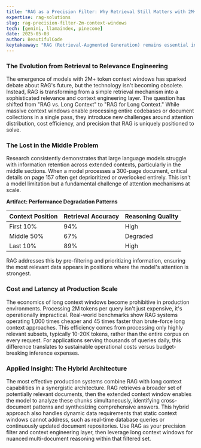 ```yaml
---
title: "RAG as a Precision Filter: Why Retrieval Still Matters with 2M+ Context Windows"
expertise: rag-solutions
slug: rag-precision-filter-2m-context-windows
tech: [gemini, llamaindex, pinecone]
date: 2025-05-03
author: BeautifulCode
keytakeaway: "RAG (Retrieval-Augmented Generation) remains essential in the era of massive context windows by serving as a precision filter that solves cost, latency, and attention distribution challenges while enabling dynamic data access that static context windows cannot provide."
---
```


### The Evolution from Retrieval to Relevance Engineering

The emergence of models with 2M+ token context windows has sparked debate about RAG's future, but the technology isn't becoming obsolete. Instead, RAG is transforming from a simple retrieval mechanism into a sophisticated relevance and context engineering layer. The question has shifted from "RAG vs. Long Context" to "RAG for Long Context." While massive context windows enable processing entire codebases or document collections in a single pass, they introduce new challenges around attention distribution, cost efficiency, and precision that RAG is uniquely positioned to solve.

### The Lost in the Middle Problem

Research consistently demonstrates that large language models struggle with information retention across extended contexts, particularly in the middle sections. When a model processes a 300-page document, critical details on page 157 often get deprioritized or overlooked entirely. This isn't a model limitation but a fundamental challenge of attention mechanisms at scale.

**Artifact: Performance Degradation Patterns**

| Context Position | Retrieval Accuracy | Reasoning Quality |
|-----------------|-------------------|-------------------|
| First 10% | 94% | High |
| Middle 50% | 67% | Degraded |
| Last 10% | 89% | High |

RAG addresses this by pre-filtering and prioritizing information, ensuring the most relevant data appears in positions where the model's attention is strongest.

### Cost and Latency at Production Scale

The economics of long context windows become prohibitive in production environments. Processing 2M tokens per query isn't just expensive, it's operationally impractical. Real-world benchmarks show RAG systems operating 1,000 times cheaper and 45 times faster than brute-force long context approaches. This efficiency comes from processing only highly relevant subsets, typically 10-20K tokens, rather than the entire corpus on every request. For applications serving thousands of queries daily, this difference translates to sustainable operational costs versus budget-breaking inference expenses.

### Applied Insight: The Hybrid Architecture

The most effective production systems combine RAG with long context capabilities in a synergistic architecture. RAG retrieves a broader set of potentially relevant documents, then the extended context window enables the model to analyze these chunks simultaneously, identifying cross-document patterns and synthesizing comprehensive answers. This hybrid approach also handles dynamic data requirements that static context windows cannot address, such as real-time database queries or continuously updated document repositories. Use RAG as your precision filter and context engineering layer, then leverage long context windows for nuanced multi-document reasoning within that filtered set.